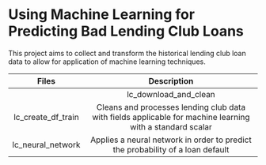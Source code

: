 # Using Machine Learning for Predicting Bad Lending Club Loans

This project aims to collect and transform the historical lending club loan data to allow for application of machine learning techniques.


| Files               | Description           |
|:-----:|:----------------------------------------------------------:|
||lc_download_and_clean|Downloads, cleans and saves lending-club data to a csv.|
|lc_create_df_train   |Cleans and processes lending club data with fields applicable for machine learning with a standard scalar|
|lc_neural_network    |Applies a neural network in order to predict the probability of a loan default|


